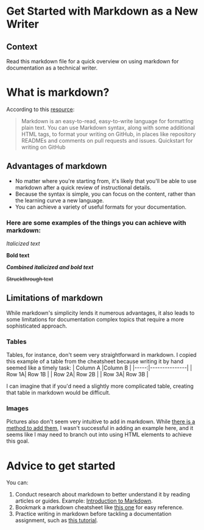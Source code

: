 Get Started with Markdown as a New Writer
======
Context
------
Read this markdown file for a quick overview on using markdown for documentation as a technical writer. 

# What is markdown? 
According to this [resource](https://docs.github.com/en/get-started/writing-on-github/getting-started-with-writing-and-formatting-on-github/quickstart-for-writing-on-github "Quickstart for writing on GitHub"):
> Markdown is an easy-to-read, easy-to-write language for formatting plain text. You can use Markdown syntax, along with some additional HTML tags, to format your writing on GitHub, in places like repository READMEs and comments on pull requests and issues.
Quickstart for writing on GitHub

## Advantages of markdown 
* No matter where you're starting from, it's likely that you'll be able to use markdown after a quick review of instructional details.
* Because the syntax is simple, you can focus on the content, rather than the learning curve a new language.
* You can achieve a variety of useful formats for your documentation.

### Here are some examples of the things you can achieve with markdown: 
*Italicized text* 

**Bold text**

**_Combined italicized and bold text_**

~~Struckthrough text~~

## Limitations of markdown
While markdown's simplicity lends it numerous advantages, it also leads to some limitations for documentation complex topics that require a more sophisticated approach. 
### Tables
Tables, for instance, don't seem very straightforward in markdown. I copied this example of a table from the cheatsheet because writing it by hand seemed like a timely task:
| Column A |Column B  |
|-----:|---------------|
|     Row 1A|       Row 1B        |
|     Row 2A|      Row 2B         |
|     Row 3A|          Row 3B     |

I can imagine that if you'd need a slightly more complicated table, creating that table in markdown would be difficult. 

### Images
Pictures also don't seem very intuitive to add in markdown. While [there is a method to add them](https://github.com/adam-p/markdown-here/wiki/Markdown-Cheatsheet#images), I wasn't successful in adding an example here, and it seems like I may need to branch out into using HTML elements to achieve this goal. 

# Advice to get started
You can:
1. Conduct research about markdown to better understand it by reading articles or guides. Example: [Introduction to Markdown](https://www.writethedocs.org/guide/writing/markdown/). 
2. Bookmark a markdown cheatsheet like [this one](https://github.com/adam-p/markdown-here/wiki/Markdown-Cheatsheet) for easy reference.
3. Practice writing in markdown before tackling a documentation assignment, such as [this tutorial](https://commonmark.org/help/tutorial/).
